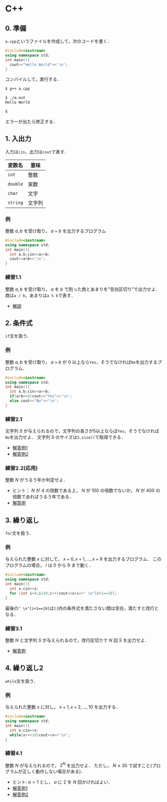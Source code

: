 <script type="text/x-mathjax-config">MathJax.Hub.Config({tex2jax:{inlineMath:[['\$','\$'],['\\(','\\)']],processEscapes:true},CommonHTML: {matchFontHeight:false}});</script>
<script type="text/javascript" async src="https://cdnjs.cloudflare.com/ajax/libs/mathjax/2.7.1/MathJax.js?config=TeX-MML-AM_CHTML"></script>

# C++

## 0. 準備

`a.cpp`というファイルを作成して，次のコードを書く．

```cpp
#include<iostream>
using namespace std;
int main(){
  cout<<"Hello World"<<'\n';
}

```

コンパイルして，実行する．
```bash
$ g++ a.cpp

$ ./a.out
Hello World

$ 
```

エラーが出たら修正する．

## 1. 入出力
入力は`cin`，出力は`cout`で表す．

|変数名|意味|
|----|----|
|`int`|整数|
|`double`|実数|
|`char`|文字|
|`string`|文字列|

### 例

整数 $a,b$ を受け取り， $a+b$ を出力するプログラム

```cpp
#include<iostream>
using namespace std;
int main(){
  int a,b;cin>>a>>b;
  cout<<a+b<<'\n';
}

```

### 練習1.1

整数 $a, b$ を受け取り， $a$ を $b$ で割った商とあまりを"空白区切り"で出力せよ．商は`a / b`，あまりは`a % b`で表す．

- [解説](ans01/01.md)

## 2. 条件式

`if`文を扱う．

### 例

整数 $a,b$ を受け取り， $a+b$ が $0$ 以上なら`Yes`，そうでなければ`No`を出力するプログラム．

```cpp
#include<iostream>
using namespace std;
int main(){
  int a,b;cin>>a>>b;
  if(a+b>=0)cout<<"Yes"<<'\n';
  else cout<<"No"<<'\n';
}

```

### 練習2.1

文字列 $S$ が与えられるので，文字列の長さが5以上ならば`Yes`，そうでなければ`No`を出力せよ．
文字列 $S$ のサイズは`S.size()`で取得できる．

- [解答例1](ans02/01.md)
- [解答例2](ans02/02.md)

### 練習2.2(応用)

整数 $N$ がうるう年か判定せよ．

- ヒント： $N$ が $4$ の倍数である上， $N$ が $100$ の倍数でないか， $N$ が $400$ の倍数であればうるう年である．
- [解答例](ans02/03.md)

## 3. 繰り返し
`for`文を扱う．

### 例

与えられた整数 $x$ に対して， $x+0,x+1,...,x+9$ を出力するプログラム．
このプログラムの場合， $i$ は $0$ から $9$ まで動く．

```cpp
#include<iostream>
using namespace std;
int main(){
  int x;cin>>x;
  for (int i=0;i<10;i++)cout<<x+i<<" \n"[i+1==10];
}

```

最後の`" \n"[i+1==10]`は`[]`内の条件式を満たさない間は空白，満たすと改行となる．

### 練習3.1

整数 $N$ と文字列 $S$ が与えられるので，改行区切りで $N$ 回 $S$ を出力せよ．

- [解答例](ans03/01.md)

## 4. 繰り返し2

`while`文を扱う．

### 例

与えられた整数 $x$ に対し， $x+1,x+2,...,10$ を出力する．

```cpp
#include<iostream>
using namespace std;
int main(){
  int x;cin>>x;
  while(x++<10)cout<<x<<'\n';
}

```

### 練習4.1

整数 $N$ が与えられるので， $2^N$ を出力せよ．
ただし， $N \leq 30$ で試すこと(プログラムが正しく動作しない場合がある)．

- ヒント: $a=1$ とし， $a$ に $2$ を $N$ 回かければよい．
- [解答例1](ans04/01.md)
- [解答例2](ans04/02.md)